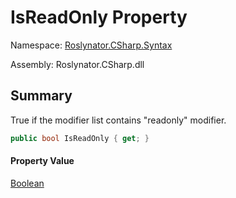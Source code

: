 # IsReadOnly Property

Namespace: [Roslynator.CSharp.Syntax](../../README.md)

Assembly: Roslynator\.CSharp\.dll

## Summary

True if the modifier list contains "readonly" modifier\.

```csharp
public bool IsReadOnly { get; }
```

#### Property Value

[Boolean](https://docs.microsoft.com/en-us/dotnet/api/system.boolean)


